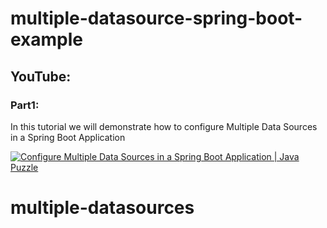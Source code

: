 # multiple-datasource-spring-boot-example
 
## YouTube:
### Part1: 
In this tutorial we will demonstrate how to configure Multiple Data Sources in a Spring Boot Application

[![Configure Multiple Data Sources in a Spring Boot Application | Java Puzzle](https://img.youtube.com/vi/DijBpeBs1RQ/0.jpg)](https://youtu.be/DijBpeBs1RQ)
# multiple-datasources